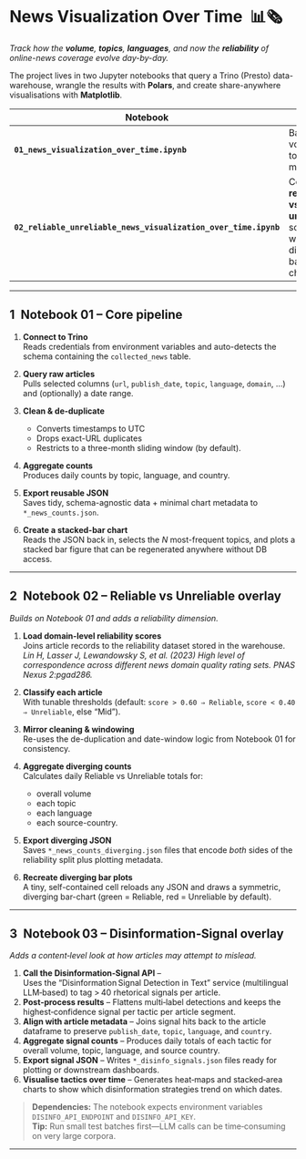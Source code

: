 # News Visualization Over Time &nbsp;📊🗞️

*Track how the **volume**, **topics**, **languages**, and now the **reliability** of online-news coverage evolve day-by-day.*

The project lives in two Jupyter notebooks that query a Trino (Presto) data-warehouse, wrangle the results with **Polars**, and create share-anywhere visualisations with **Matplotlib**.

| Notebook | Focus | Principal JSON outputs |
|----------|-------|------------------------|
| **`01_news_visualization_over_time.ipynb`** | Baseline volume & topical mix. | `daily_news_counts.json` • `topic_news_counts.json` • `country_news_counts.json` • `language_news_counts.json` |
| **`02_reliable_unreliable_news_visualization_over_time.ipynb`** | Contrasts **reliable vs unreliable** sources with diverging bar charts. | `daily_news_counts_diverging.json` • `topic_news_counts_diverging.json` • `country_news_counts_diverging.json` • `language_news_counts_diverging.json` |

---

## 1 Notebook 01 – Core pipeline

1. **Connect to Trino**  
   Reads credentials from environment variables and auto-detects the schema containing the `collected_news` table.

2. **Query raw articles**  
   Pulls selected columns (`url`, `publish_date`, `topic`, `language`, `domain`, …) and (optionally) a date range.

3. **Clean & de-duplicate**  
   * Converts timestamps to UTC  
   * Drops exact-URL duplicates  
   * Restricts to a three-month sliding window (by default).

4. **Aggregate counts**  
   Produces daily counts by topic, language, and country.

5. **Export reusable JSON**  
   Saves tidy, schema-agnostic data + minimal chart metadata to `*_news_counts.json`.

6. **Create a stacked-bar chart**  
   Reads the JSON back in, selects the *N* most-frequent topics, and plots a stacked bar figure that can be regenerated anywhere without DB access.

---

## 2 Notebook 02 – Reliable vs Unreliable overlay

*Builds on Notebook 01 and adds a reliability dimension.*

1. **Load domain-level reliability scores**  
   Joins article records to the reliability dataset stored in the warehouse. *Lin H, Lasser J, Lewandowsky S, et al. (2023) High level of correspondence across different news domain quality rating sets. PNAS Nexus 2:pgad286.*

2. **Classify each article**  
   With tunable thresholds (default: `score > 0.60 ⇒ Reliable`, `score < 0.40 ⇒ Unreliable`, else “Mid”).

3. **Mirror cleaning & windowing**  
   Re-uses the de-duplication and date-window logic from Notebook 01 for consistency.

4. **Aggregate diverging counts**  
   Calculates daily Reliable vs Unreliable totals for:  
   * overall volume  
   * each topic  
   * each language  
   * each source-country.

5. **Export diverging JSON**  
   Saves `*_news_counts_diverging.json` files that encode *both* sides of the reliability split plus plotting metadata.

6. **Recreate diverging bar plots**  
   A tiny, self-contained cell reloads any JSON and draws a symmetric, diverging bar-chart (green = Reliable, red = Unreliable by default).

---

## 3 Notebook 03 – Disinformation‑Signal overlay

*Adds a content‑level look at *how* articles may attempt to mislead.*

1. **Call the Disinformation‑Signal API** –  
   Uses the “Disinformation Signal Detection in Text” service (multilingual LLM‑based) to tag > 40 rhetorical signals per article.  
2. **Post‑process results** – Flattens multi‑label detections and keeps the highest‑confidence signal per tactic per article segment.  
3. **Align with article metadata** – Joins signal hits back to the article dataframe to preserve `publish_date`, `topic`, `language`, and `country`.  
4. **Aggregate signal counts** – Produces daily totals of each tactic for overall volume, topic, language, and source country.  
5. **Export signal JSON** – Writes `*_disinfo_signals.json` files ready for plotting or downstream dashboards.  
6. **Visualise tactics over time** – Generates heat‑maps and stacked‑area charts to show which disinformation strategies trend on which dates.

> **Dependencies:** The notebook expects environment variables `DISINFO_API_ENDPOINT` and `DISINFO_API_KEY`.  
> **Tip:** Run small test batches first—LLM calls can be time‑consuming on very large corpora.

---
